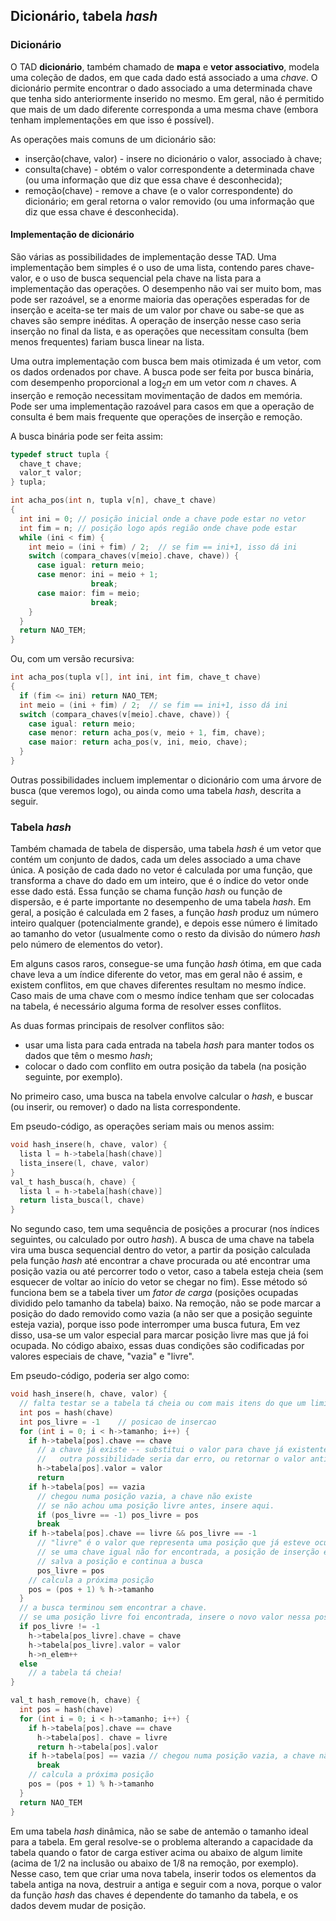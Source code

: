 ## Dicionário, tabela *hash*

### Dicionário

O TAD **dicionário**, também chamado de **mapa** e **vetor associativo**, modela uma coleção de dados, em que cada dado está associado a uma *chave*.
O dicionário permite encontrar o dado associado a uma determinada chave que tenha sido anteriormente inserido no mesmo.
Em geral, não é permitido que mais de um dado diferente corresponda a uma mesma chave (embora tenham implementações em que isso é possível).

As operações mais comuns de um dicionário são:
- inserção(chave, valor) - insere no dicionário o valor, associado à chave;
- consulta(chave) - obtém o valor correspondente a determinada chave (ou uma informação que diz que essa chave é desconhecida);
- remoção(chave) - remove a chave (e o valor correspondente) do dicionário; em geral retorna o valor removido (ou uma informação que diz que essa chave é desconhecida).

#### Implementação de dicionário

São várias as possibilidades de implementação desse TAD.
Uma implementação bem simples é o uso de uma lista, contendo pares chave-valor, e o uso de busca sequencial pela chave na lista para a implementação das operações. O desempenho não vai ser muito bom, mas pode ser razoável, se a enorme maioria das operações esperadas for de inserção e aceita-se ter mais de um valor por chave ou sabe-se que as chaves são sempre inéditas. A operação de inserção nesse caso seria inserção no final da lista, e as operações que necessitam consulta (bem menos frequentes) fariam busca linear na lista.

Uma outra implementação com busca bem mais otimizada é um vetor, com os dados ordenados por chave. A busca pode ser feita por busca binária, com desempenho proporcional a log<sub>2</sub>*n* em um vetor com *n* chaves. A inserção e remoção necessitam movimentação de dados em memória. 
Pode ser uma implementação razoável para casos em que a operação de consulta é bem mais frequente que operações de inserção e remoção.

A busca binária pode ser feita assim:
```c
typedef struct tupla {
  chave_t chave;
  valor_t valor;
} tupla;

int acha_pos(int n, tupla v[n], chave_t chave)
{
  int ini = 0; // posição inicial onde a chave pode estar no vetor
  int fim = n; // posição logo após região onde chave pode estar
  while (ini < fim) {
    int meio = (ini + fim) / 2;  // se fim == ini+1, isso dá ini
    switch (compara_chaves(v[meio].chave, chave)) {
      case igual: return meio;
      case menor: ini = meio + 1;
                  break;
      case maior: fim = meio;
                  break;
    }
  }
  return NAO_TEM;
}
```
Ou, com um versão recursiva:
```c
int acha_pos(tupla v[], int ini, int fim, chave_t chave)
{
  if (fim <= ini) return NAO_TEM;
  int meio = (ini + fim) / 2;  // se fim == ini+1, isso dá ini
  switch (compara_chaves(v[meio].chave, chave)) {
    case igual: return meio;
    case menor: return acha_pos(v, meio + 1, fim, chave);
    case maior: return acha_pos(v, ini, meio, chave);
  }
}
```

Outras possibilidades incluem implementar o dicionário com uma árvore de busca (que veremos logo), ou ainda como uma tabela *hash*, descrita a seguir.
  
### Tabela *hash*

Também chamada de tabela de dispersão, uma tabela *hash* é um vetor que contém um conjunto de dados, cada um deles associado a uma chave única.
A posição de cada dado no vetor é calculada por uma função, que transforma a chave do dado em um inteiro, que é o índice do vetor onde esse dado está.
Essa função se chama função *hash* ou função de dispersão, e é parte importante no desempenho de uma tabela *hash*.
Em geral, a posição é calculada em 2 fases, a função *hash* produz um número inteiro qualquer (potencialmente grande), e depois esse número é limitado ao tamanho do vetor (usualmente como o resto da divisão do número *hash* pelo número de elementos do vetor).

Em alguns casos raros, consegue-se uma função *hash* ótima, em que cada chave leva a um índice diferente do vetor, mas em geral não é assim, e existem conflitos, em que chaves diferentes resultam no mesmo índice.
Caso mais de uma chave com o mesmo índice tenham que ser colocadas na tabela, é necessário alguma forma de resolver esses conflitos.

As duas formas principais de resolver conflitos são: 
- usar uma lista para cada entrada na tabela *hash* para manter todos os dados que têm o mesmo *hash*;
- colocar o dado com conflito em outra posição da tabela (na posição seguinte, por exemplo).

No primeiro caso, uma busca na tabela envolve calcular o *hash*, e buscar (ou inserir, ou remover) o dado na lista correspondente.

Em pseudo-código, as operações seriam mais ou menos assim:
```c
void hash_insere(h, chave, valor) {
  lista l = h->tabela[hash(chave)]
  lista_insere(l, chave, valor)
}
val_t hash_busca(h, chave) {
  lista l = h->tabela[hash(chave)]
  return lista_busca(l, chave)
}
```

No segundo caso, tem uma sequência de posições a procurar (nos índices seguintes, ou calculado por outro *hash*).
A busca de uma chave na tabela vira uma busca sequencial dentro do vetor, a partir da posição calculada pela função *hash* até encontrar a chave procurada ou até encontrar uma posição vazia ou até percorrer todo o vetor, caso a tabela esteja cheia (sem esquecer de voltar ao início do vetor se chegar no fim).
Esse método só funciona bem se a tabela tiver um *fator de carga* (posições ocupadas dividido pelo tamanho da tabela) baixo.
Na remoção, não se pode marcar a posição do dado removido como vazia (a não ser que a posição seguinte esteja vazia), porque isso pode interromper uma busca futura, Em vez disso, usa-se um valor especial para marcar posição livre mas que já foi ocupada.
No código abaixo, essas duas condições são codificadas por valores especiais de chave, "vazia" e "livre".

Em pseudo-código, poderia ser algo como:
```c
void hash_insere(h, chave, valor) {
  // falta testar se a tabela tá cheia ou com mais itens do que um limite (e reagir)
  int pos = hash(chave)
  int pos_livre = -1    // posicao de insercao
  for (int i = 0; i < h->tamanho; i++) {
    if h->tabela[pos].chave == chave
      // a chave já existe -- substitui o valor para chave já existente
      //   outra possibilidade seria dar erro, ou retornar o valor antigo
      h->tabela[pos].valor = valor
      return
    if h->tabela[pos] == vazia
      // chegou numa posição vazia, a chave não existe
      // se não achou uma posição livre antes, insere aqui.
      if (pos_livre == -1) pos_livre = pos
      break
    if h->tabela[pos].chave == livre && pos_livre == -1
      // "livre" é o valor que representa uma posição que já esteve ocupada
      // se uma chave igual não for encontrada, a posição de inserção é a primeira livre
      // salva a posição e continua a busca
      pos_livre = pos
    // calcula a próxima posição
    pos = (pos + 1) % h->tamanho
  }
  // a busca terminou sem encontrar a chave.
  // se uma posição livre foi encontrada, insere o novo valor nessa posição
  if pos_livre != -1
    h->tabela[pos_livre].chave = chave
    h->tabela[pos_livre].valor = valor
    h->n_elem++
  else
    // a tabela tá cheia!
}

val_t hash_remove(h, chave) {
  int pos = hash(chave)
  for (int i = 0; i < h->tamanho; i++) {
    if h->tabela[pos].chave == chave
      h->tabela[pos]. chave = livre
      return h->tabela[pos].valor
    if h->tabela[pos] == vazia // chegou numa posição vazia, a chave não existe
      break
    // calcula a próxima posição
    pos = (pos + 1) % h->tamanho
  }
  return NAO_TEM
}
```
Em uma tabela *hash* dinâmica, não se sabe de antemão o tamanho ideal para a tabela. Em geral resolve-se o problema alterando a capacidade da tabela quando o fator de carga estiver acima ou abaixo de algum limite (acima de 1/2 na inclusão ou abaixo de 1/8 na remoção, por exemplo). Nesse caso, tem que criar uma nova tabela, inserir todos os elementos da tabela antiga na nova, destruir a antiga e seguir com a nova, porque o valor da função *hash* das chaves é dependente do tamanho da tabela, e os dados devem mudar de posição.

